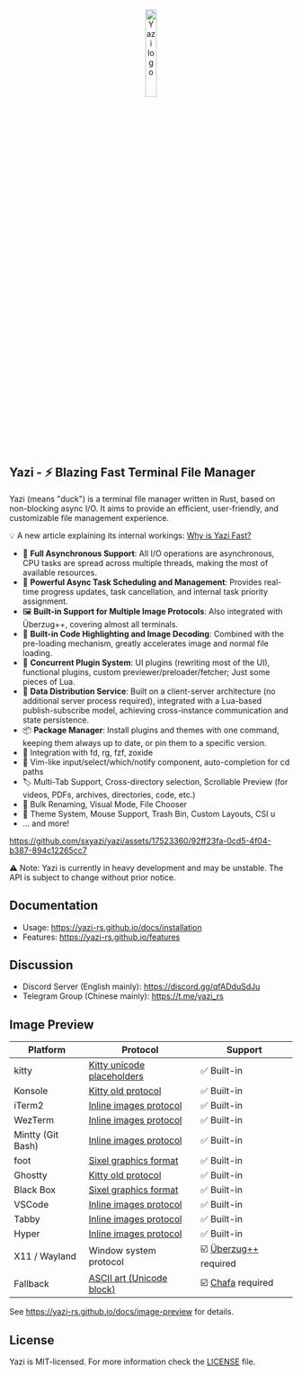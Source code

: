 <div align="center">
  <img src="assets/logo.png" alt="Yazi logo" width="20%">
</div>

## Yazi - ⚡️ Blazing Fast Terminal File Manager

Yazi (means "duck") is a terminal file manager written in Rust, based on non-blocking async I/O. It aims to provide an efficient, user-friendly, and customizable file management experience.

💡 A new article explaining its internal workings: [Why is Yazi Fast?](https://yazi-rs.github.io/blog/why-is-yazi-fast)

- 🚀 **Full Asynchronous Support**: All I/O operations are asynchronous, CPU tasks are spread across multiple threads, making the most of available resources.
- 💪 **Powerful Async Task Scheduling and Management**: Provides real-time progress updates, task cancellation, and internal task priority assignment.
- 🖼️ **Built-in Support for Multiple Image Protocols**: Also integrated with Überzug++, covering almost all terminals.
- 🌟 **Built-in Code Highlighting and Image Decoding**: Combined with the pre-loading mechanism, greatly accelerates image and normal file loading.
- 🔌 **Concurrent Plugin System**: UI plugins (rewriting most of the UI), functional plugins, custom previewer/preloader/fetcher; Just some pieces of Lua.
- 📡 **Data Distribution Service**: Built on a client-server architecture (no additional server process required), integrated with a Lua-based publish-subscribe model, achieving cross-instance communication and state persistence.
- 📦 **Package Manager**: Install plugins and themes with one command, keeping them always up to date, or pin them to a specific version.
- 🧰 Integration with fd, rg, fzf, zoxide
- 💫 Vim-like input/select/which/notify component, auto-completion for cd paths
- 🏷️ Multi-Tab Support, Cross-directory selection, Scrollable Preview (for videos, PDFs, archives, directories, code, etc.)
- 🔄 Bulk Renaming, Visual Mode, File Chooser
- 🎨 Theme System, Mouse Support, Trash Bin, Custom Layouts, CSI u
- ... and more!

https://github.com/sxyazi/yazi/assets/17523360/92ff23fa-0cd5-4f04-b387-894c12265cc7

⚠️ Note: Yazi is currently in heavy development and may be unstable. The API is subject to change without prior notice.

## Documentation

- Usage: https://yazi-rs.github.io/docs/installation
- Features: https://yazi-rs.github.io/features

## Discussion

- Discord Server (English mainly): https://discord.gg/qfADduSdJu
- Telegram Group (Chinese mainly): https://t.me/yazi_rs

## Image Preview

| Platform          | Protocol                                                                                              | Support                                                        |
| ----------------- | ----------------------------------------------------------------------------------------------------- | -------------------------------------------------------------- |
| kitty             | [Kitty unicode placeholders](https://sw.kovidgoyal.net/kitty/graphics-protocol/#unicode-placeholders) | ✅ Built-in                                                    |
| Konsole           | [Kitty old protocol](https://github.com/sxyazi/yazi/blob/main/yazi-adapter/src/kitty_old.rs)          | ✅ Built-in                                                    |
| iTerm2            | [Inline images protocol](https://iterm2.com/documentation-images.html)                                | ✅ Built-in                                                    |
| WezTerm           | [Inline images protocol](https://iterm2.com/documentation-images.html)                                | ✅ Built-in                                                    |
| Mintty (Git Bash) | [Inline images protocol](https://iterm2.com/documentation-images.html)                                | ✅ Built-in                                                    |
| foot              | [Sixel graphics format](https://www.vt100.net/docs/vt3xx-gp/chapter14.html)                           | ✅ Built-in                                                    |
| Ghostty           | [Kitty old protocol](https://github.com/sxyazi/yazi/blob/main/yazi-adapter/src/kitty_old.rs)          | ✅ Built-in                                                    |
| Black Box         | [Sixel graphics format](https://www.vt100.net/docs/vt3xx-gp/chapter14.html)                           | ✅ Built-in                                                    |
| VSCode            | [Inline images protocol](https://iterm2.com/documentation-images.html)                                | ✅ Built-in                                                    |
| Tabby             | [Inline images protocol](https://iterm2.com/documentation-images.html)                                | ✅ Built-in                                                    |
| Hyper             | [Inline images protocol](https://iterm2.com/documentation-images.html)                                | ✅ Built-in                                                    |
| X11 / Wayland     | Window system protocol                                                                                | ☑️ [Überzug++](https://github.com/jstkdng/ueberzugpp) required |
| Fallback          | [ASCII art (Unicode block)](https://en.wikipedia.org/wiki/ASCII_art)                                  | ☑️ [Chafa](https://hpjansson.org/chafa/) required              |

See https://yazi-rs.github.io/docs/image-preview for details.

## License

Yazi is MIT-licensed. For more information check the [LICENSE](LICENSE) file.
